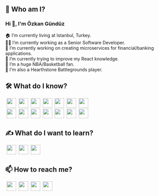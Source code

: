 ## 🤷‍ Who am I?

### Hi 👋, I'm **Özkan Gündüz**

🏠 I’m currently living at Istanbul, Turkey. <br/>
👨‍💻 I’m currently working as a Senior Software Developer.<br/>
🔭 I’m currently working on creating microservices for financial/banking applications.<br/>
🌱 I’m currently trying to improve my React knowledge.<br/>
🏀 I’m a huge NBA/Basketball fan. <br/>
🧙‍ I'm also a Hearthstone Battlegrounds player.

## 🛠️ What do I know?

&nbsp;<img height="30" src="https://img.shields.io/badge/Java-282C34?logo=java&logoColor=lightblue">
&nbsp;<img height="30" src="https://img.shields.io/badge/Node.js-282C34?logo=node.js">
&nbsp;<img height="30" src="https://img.shields.io/badge/Spring-282C34?logo=spring">
&nbsp;<img height="30" src="https://img.shields.io/badge/VS%20Code-282C34?logo=visual-studio-code&logoColor=007ACC">
&nbsp;<img height="30" src="https://img.shields.io/badge/Npm-282C34?logo=npm">
&nbsp;<img height="30" src="https://img.shields.io/badge/Javascript-282C34?logo=javascript">
&nbsp;<img height="30" src="https://img.shields.io/badge/HTML5-282C34?logo=html5"> <br>
&nbsp;<img height="30" src="https://img.shields.io/badge/CSS3-282C34?logo=css3&logoColor=1572B6">
&nbsp;<img height="30" src="https://img.shields.io/badge/React-282C34?logo=react">
&nbsp;<img height="30" src="https://img.shields.io/badge/Oracle-282C34?logo=oracle&logoColor=darkred">
&nbsp;<img height="30" src="https://img.shields.io/badge/Git-282C34?logo=git">
&nbsp;<img height="30" src="https://img.shields.io/badge/BitBucket-282C34?logo=bitbucket&logoColor=007ACC">
&nbsp;<img height="30" src="https://img.shields.io/badge/Bamboo-282C34?logo=bamboo&logoColor=yellow">
&nbsp;<img height="30" src="https://img.shields.io/badge/Vmware-282C34?logo=vmware&logoColor=white">

## ✍️ What do I want to learn?

&nbsp;<img height="30" src="https://img.shields.io/badge/MongoDB-282C34?logo=mongodb">
&nbsp;<img height="30" src="https://img.shields.io/badge/Vue.js-282C34?logo=Vue.js">
&nbsp;<img height="30" src="https://img.shields.io/badge/Docker-282C34?logo=Docker">

## 📫 How to reach me?

&nbsp;<a href="mailto:ozkangunduz87@gmail.com"><img height="30" src="https://img.shields.io/badge/Mail-282C34?logo=gmail"></a>
&nbsp;<a href="www.instragram.com/ozkangunduz_"><img height="30" src="https://img.shields.io/badge/Instagram-282C34?logo=instagram"></a>
&nbsp;<a href="https://open.spotify.com/user/badabimbadabum"><img height="30" src="https://img.shields.io/badge/Spotify-282C34?logo=spotify"></a>
&nbsp;<a href="https://www.reddit.com/user/Boxcarracertr"><img height="30" src="https://img.shields.io/badge/Reddit-282C34?logo=reddit"></a>
